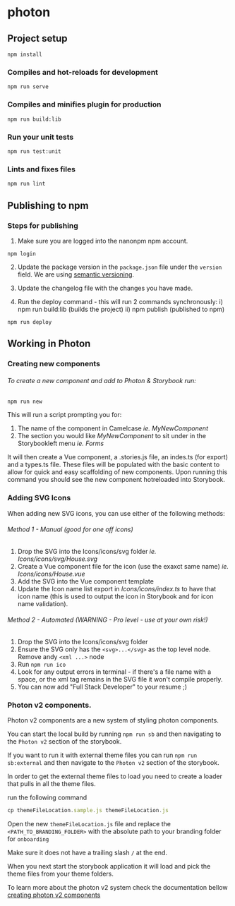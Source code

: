 # photon

## Project setup
```
npm install
```

### Compiles and hot-reloads for development
```
npm run serve
```

### Compiles and minifies plugin for production
```
npm run build:lib

```

### Run your unit tests
```
npm run test:unit
```

### Lints and fixes files
```
npm run lint
```

## Publishing to npm
### Steps for publishing

1. Make sure you are logged into the nanonpm npm account.
```
npm login
```

2. Update the package version in the `package.json` file under the `version` field. We are using [semantic versioning](https://semver.org/).

3. Update the changelog file with the changes you have made.

4. Run the deploy command - this will run 2 commands synchronously:
 i) npm run build:lib (builds the project)
 ii) npm publish (published to npm)
```
npm run deploy
```

## Working in Photon 
### Creating new components
###### To create a new component and add to Photon & Storybook run:
`npm run new`

This will run a script prompting you for:
1) The name of the component in Camelcase 
_ie. MyNewComponent_
2) The section you would like _MyNewComponent_ to sit under in the Storybookleft menu 
_ie. Forms_

It will then create a Vue component, a .stories.js file, an indes.ts (for export) and a types.ts file. These files will be populated with the basic content to allow for quick and easy scaffolding of new components. Upon running this command you should see the new component hotreloaded into Storybook.


### Adding SVG Icons
When adding new SVG icons, you can use either of the following methods:
###### Method 1 - Manual (good for one off icons)
1) Drop the SVG into the Icons/icons/svg folder 
_ie. Icons/icons/svg/House.svg_
2) Create a Vue component file for the icon (use the exaxct same name)
_ie. Icons/icons/House.vue_
3) Add the SVG into the Vue component template
4) Update the Icon name list export in _Icons/icons/index.ts_ to have that icon name (this is used to output the icon in Storybook and for icon name validation).

###### Method 2 - Automated (WARNING - Pro level - use at your own risk!)
1) Drop the SVG into the Icons/icons/svg folder
2) Ensure the SVG only has the `<svg>...</svg>` as the top level node. Remove andy `<xml ...>` node
3) Run `npm run ico`
4) Look for any output errors in terminal - if there's a file name with a space, or the xml tag remains in the SVG file it won't compile properly.
5) You can now add "Full Stack Developer" to your resume ;)

### Photon v2 components.

Photon v2 components are a new system of styling photon components. 

You can start the local build by running `npm run sb` and then navigating to the `Photon v2` section of the storybook.

If you want to run it with external theme files you can run `npm run sb:external` and then navigate to the `Photon v2` section of the storybook.

In order to get the external theme files to load you need to create a loader that pulls in all the theme files.

run the following command
```typescript
cp themeFileLocation.sample.js themeFileLocation.js
```
Open the new `themeFileLocation.js` file and replace the `<PATH_TO_BRANDING_FOLDER>` with the absolute path to your branding folder for `onboarding`

Make sure it does not have a trailing slash `/` at the end.

When you next start the storybook application it will load and pick the theme files from your theme folders.

To learn more about the photon v2 system check the documentation bellow
[creating photon v2 components](https://verteva.atlassian.net/wiki/spaces/ENG/pages/1613594659/Creating+Photon+v2+components)





